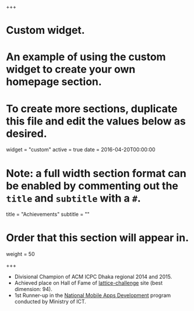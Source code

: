 +++
# Custom widget.
# An example of using the custom widget to create your own homepage section.
# To create more sections, duplicate this file and edit the values below as desired.
widget = "custom"
active = true
date = 2016-04-20T00:00:00

# Note: a full width section format can be enabled by commenting out the `title` and `subtitle` with a `#`.
title = "Achievements"
subtitle = ""

# Order that this section will appear in.
weight = 50

+++

- Divisional Champion of ACM ICPC Dhaka regional 2014 and 2015.
- Achieved place on Hall of Fame of [lattice-challenge](https://www.latticechallenge.org/svp-challenge/halloffame.php) site (best dimension: 94).
- 1st Runner-up in the [National Mobile Apps Development](http://www.nationalappsbd.com/) program conducted by Ministry of ICT.
